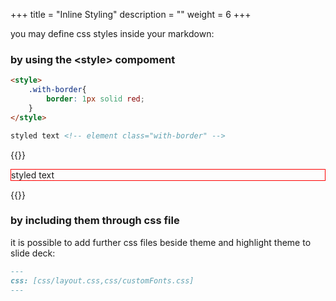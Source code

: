 +++
title = "Inline Styling"
description = ""
weight = 6
+++

you may define css styles inside your markdown:


### by using the \<style\> compoment

```md
<style>
	.with-border{
		border: 1px solid red;
	}
</style>

styled text <!-- element class="with-border" -->
```

{{<revealhtml theme="black" progress="true" controls="true">}}

<section>
<p style="border: 1px solid red;">styled text <!-- --></p>
</section>

{{</revealhtml>}}

### by including them through css file

it is possible to add further css files beside theme and highlight theme to slide deck:

```md
---
css: [css/layout.css,css/customFonts.css]
---
```
